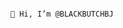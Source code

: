                                                                                    👋 Hi, I’m @BLACKBUTCHBJ

